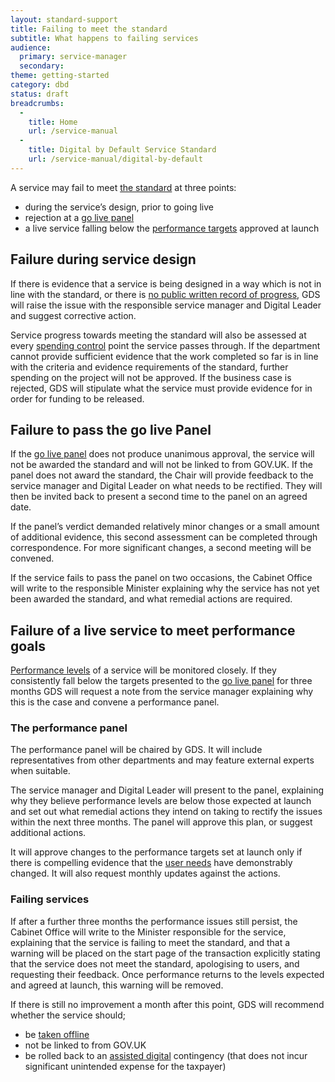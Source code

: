 ```yaml
---
layout: standard-support
title: Failing to meet the standard
subtitle: What happens to failing services
audience:
  primary: service-manager
  secondary:
theme: getting-started
category: dbd
status: draft
breadcrumbs:
  -
    title: Home
    url: /service-manual
  -
    title: Digital by Default Service Standard
    url: /service-manual/digital-by-default
---
```


A service may fail to meet [the standard](/service-manual/digital-by-default/index.html) at three points:

* during the service’s design, prior to going live
* rejection at a [go live panel](/service-manual/digital-by-default/go-live-panel.html)
* a live service falling below the [performance targets](/service-manual/measurement/index.html) approved at launch

## Failure during service design

If there is evidence that a service is being designed in a way which is not in line with the standard, or there is [no public written record of progress](/service-manual/communications/index.html), GDS will raise the issue with the responsible service manager and Digital Leader and suggest corrective action.

Service progress towards meeting the standard will also be assessed at every [spending control](https://www.gov.uk/service-manual/agile/spending-controls.html) point the service passes through. If the department cannot provide sufficient evidence that the work completed so far is in line with the criteria and evidence requirements of the standard, further spending on the project will not be approved. If the business case is rejected, GDS will stipulate what the service must provide evidence for in order for funding to be released.

## Failure to pass the go live Panel

If the [go live panel](/service-manual/digital-by-default/go-live-panel.html) does not produce unanimous approval, the service will not be awarded the standard and will not be linked to from GOV.UK. If the panel does not award the standard, the Chair will provide feedback to the service manager and Digital Leader on what needs to be rectified. They will then be invited back to present a second time to the panel on an agreed date.

If the panel’s verdict demanded relatively minor changes or a small amount of additional evidence, this second assessment can be completed through correspondence. For more significant changes, a second meeting will be convened.

If the service fails to pass the panel on two occasions, the Cabinet Office will write to the responsible Minister explaining why the service has not yet been awarded the standard, and what remedial actions are required.

## Failure of a live service to meet performance goals

[Performance levels](/service-manual/performance.index.html) of a service will be monitored closely. If they consistently fall below the targets presented to the [go live panel](/service-manual/digital-by-default/go-live-panel.html) for three months GDS will request a note from the service manager explaining why this is the case and convene a performance panel.

### The performance panel
The performance panel will be chaired by GDS. It will include representatives from other departments and may feature external experts when suitable. 

The service manager and Digital Leader will present to the panel, explaining why they believe performance levels are below those expected at launch and set out what remedial actions they intend on taking to rectify the issues within the next three months. The panel will approve this plan, or suggest additional actions. 

It will approve changes to the performance targets set at launch only if there is compelling evidence that the [user needs](/service-manual/users/user-needs.html) have demonstrably changed. It will also request monthly updates against the actions.

### Failing services
If after a further three months the performance issues still persist, the Cabinet Office will write to the Minister responsible for the service, explaining that the service is failing to meet the standard, and that a warning will be placed on the start page of the transaction explicitly stating that the service does not meet the standard, apologising to users, and requesting their feedback. Once performance returns to the levels expected and agreed at launch, this warning will be removed. 

If there is still no improvement a month after this point, GDS will recommend whether the service should;

* be [taken offline](/service-manual/phases/retirement.html)
* not be linked to from GOV.UK
* be rolled back to an [assisted digital](/service-manual/assisted-digital.html) contingency (that does not incur significant unintended expense for the taxpayer)